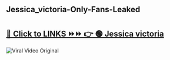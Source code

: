 
 ## Jessica_victoria-Only-Fans-Leaked

# <h2><a href="https://clipsfans.com/Jessica_victoria&ref=git">🔗 Click to LINKS ⏩⏩ 👉 🟢 Jessica victoria </a></h2>

<a href="https://clipsfans.com/Jessica_victoria&ref=git" rel="nofollow" data-target="animated-image.originalLink"><img src="https://i.ibb.co.com/xMMVF88/686577567.gif" alt="Viral Video Original" style="max-width: 100%; display: inline-block;" data-target="animated-image.originalImage"></a>
